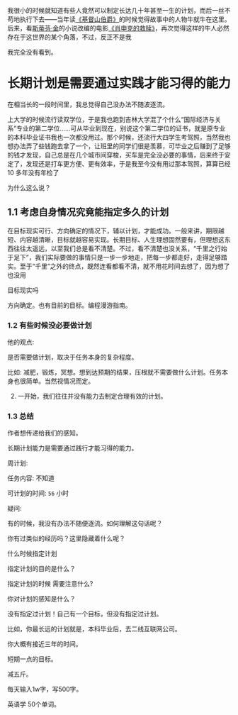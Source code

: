我很小的时候就知道有些人竟然可以制定长达几十年甚至一生的计划，而后一丝不苟地执行下去——当年读[《基督山伯爵》](http://goo.gl/dQE9y)的时候觉得故事中的人物牛就牛在这里。后来，看[斯蒂芬·金](http://goo.gl/BD3rX)的小说改编的电影[《肖申克的救赎》](http://goo.gl/PdsEM)，再次觉得这样的牛人必然存在于这世界的某个角落，不过，反正不是我



我完全没有看到。





# 长期计划是需要通过实践才能习得的能力

在相当长的一段时间里，我总觉得自己没办法不随波逐流。

上大学的时候流行读双学位，于是我也跑到吉林大学混了个什么“国际经济与关系”专业的第二学位……可从毕业到现在，别说这个第二学位的证书，就是原专业的本科毕业证书我也一次都没用过。那个时候，还流行大四学生考驾照，当然我也想办法弄了些钱跑去拿了一个，让班里的同学们很是羡慕，可毕业之后赚到了足够的钱才发现，自己总是在几个城市间穿梭，买车是完全没必要的事情，后来终于安定了，发现还是打车更方便、更有效率，于是我至今没有用过那本驾照，算算已经 10 多年没有年检了



为什么这么说？



## 1.1 考虑自身情况究竟能指定多久的计划

在目标现实可行、方向确定的情况下，辅以计划，才能成功。一般来讲，期限越短、内容越清晰，目标就越容易实现。长期目标、人生理想固然要有，但理想这东西往往太遥远，以至我们总是看不清楚。不过，看不清楚也没关系，“千里之行始于足下”，我们实际要做的事情只是一步一步地走，把每一步都走好，走得足够踏实。至于“千里”之外的终点，既然连看都看不清，就不用花时间去想了，因为想了也没用



目标现实吗  

方向确定。也有目前的目标。编程漫游指南。



### 1.2 有些时候没必要做计划

他的观点:

是否需要做计划，取决于任务本身的复杂程度。

比如: 减肥，锻炼，冥想。想到达预期的结果，压根就不需要做什么计划。任务本身也很简单。当然视情况而定。

2. 一开始，我们往往并没有能力去制定合理有效的计划。

### 1.3 总结

作者想传递给我们的感知。

长期计划能力是需要通过践行才能习得的能力。



周计划:

任务内容:  不知道

可计划的时间: `56` 小时











疑问:

有的时候，我没有办法不随便逐流。如何理解这句话呢？

你有过类似的经历吗？这里隐藏着什么呢？







什么时候指定计划

指定计划的目的是什么？

指定计划的时候 需要注意什么?

你对计划的感知是什么？

没有指定过计划！自己有一个目标，但没有指定过计划。





比如，你最长远的计划就是，本科毕业后，去二线互联网公司。

你大概有接近三年的时间。



短期一点的目标。

减五斤。

每天输入1w字，写500字。

英语学 50个单词。